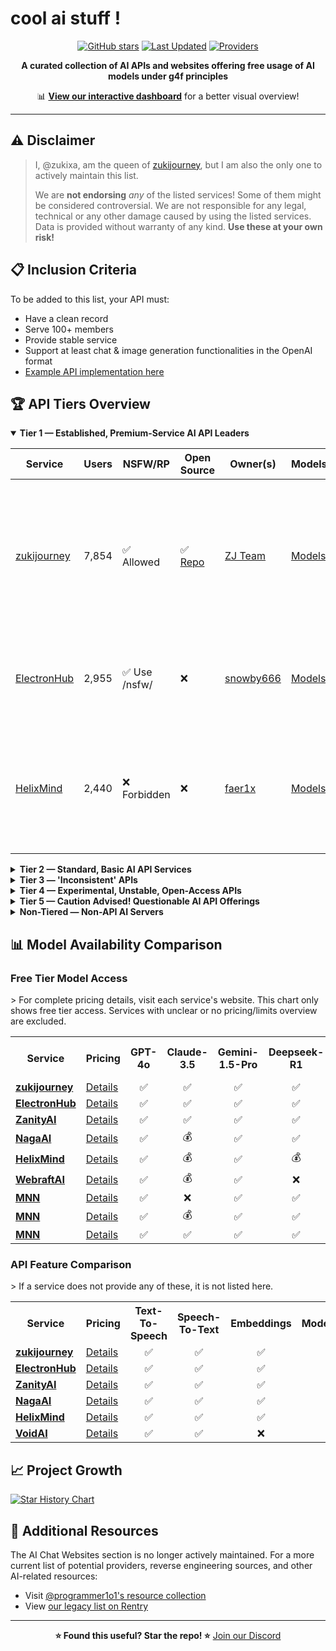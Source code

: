 # cool ai stuff !

<div align="center">

[![GitHub stars](https://img.shields.io/github/stars/zukixa/cool-ai-stuff?style=social)](https://github.com/zukixa/cool-ai-stuff/stargazers)
[![Last Updated](https://img.shields.io/badge/Last%20Updated-June%2014%2C%202025-blue)](https://github.com/zukixa/cool-ai-stuff)
[![Providers](https://img.shields.io/badge/API%20Providers-15%2B-green)](https://github.com/zukixa/cool-ai-stuff)

**A curated collection of AI APIs and websites offering free usage of AI models under g4f principles**

📊 **[View our interactive dashboard](https://cas.zukijourney.com)** for a better visual overview!

</div>

---

## ⚠️ Disclaimer

> I, @zukixa, am the queen of [zukijourney](https://github.com/zukijourney), but I am also the only one to actively maintain this list.
>
> We are **not endorsing** _any_ of the listed services! Some of them might be considered controversial. We are not responsible for any legal, technical or any other damage caused by using the listed services. Data is provided without warranty of any kind. **Use these at your own risk!**

## 📋 Inclusion Criteria

To be added to this list, your API must:

- Have a clean record
- Serve 100+ members
- Provide stable service
- Support at least chat & image generation functionalities in the OpenAI format
- [Example API implementation here](https://github.com/zukijourney/example-api)

## 🏆 API Tiers Overview

<details open>
<summary><b>Tier 1 — Established, Premium-Service AI API Leaders</b></summary>

| Service                                      | Users | NSFW/RP       | Open Source                                        | Owner(s)                                  | Models                                            | Notes                                                                                                                                                                 |
| -------------------------------------------- | ----- | ------------- | -------------------------------------------------- | ----------------------------------------- | ------------------------------------------------- | --------------------------------------------------------------------------------------------------------------------------------------------------------------------- |
| [zukijourney](https://discord.gg/DWU2egFnHh) | 7,854 | ✅ Allowed    | ✅ [Repo](https://github.com/zukijourney/api-oss/) | [ZJ Team](https://zukijourney.com/)       | [Models](https://docs.zukijourney.com/models)     | The undisputed leader of the AI APIs, the largest & oldest of its kind still running. Offers other popular AI-related bots too.                                       |
| [ElectronHub](https://discord.gg/4xg2TM3mNP) | 2,955 | ✅ Use /nsfw/ | ❌                                                 | [snowby666](https://github.com/snowby666) | [Models](https://playground.electronhub.ai/model) | Developed by the ex-maintainer of the [poe-api-wrapper](https://github.com/snowby666/poe-api-wrapper). Very RP-friendly.                                              |
| [HelixMind](https://discord.gg/466vKB47JH)   | 2,440 | ❌ Forbidden  | ❌                                                 | [faer1x](https://github.com/faer1x)       | [Models](https://helixmind.online/model)          | Subscription-based service that 'just about' fits into the g4f principles definition with its free tier, with some [oddity](https://rentry.co/thestoryofauthenticity) |

</details>

<details>
<summary><b>Tier 2 — Standard, Basic AI API Services</b></summary>

| Service                                   | Users | NSFW/RP      | Open Source | Owner(s)                                | Models                                     | Notes                                                                                           |
| ----------------------------------------- | ----- | ------------ | ----------- | --------------------------------------- | ------------------------------------------ | ----------------------------------------------------------------------------------------------- |
| [NagaAI](https://discord.gg/8ywEPhnJy4)   | 3,463 | ❌ Forbidden | ❌          | [ZentixUA](https://github.com/ZentixUA) | [Models](https://api.naga.ac/v1/models)    | Honorary successor to ChimeraGPT, the largest g4f API in history (16k users).                   |
| [ZanityAI](https://discord.gg/8GgUak8KrK) | 1,459 | 💰 Paid only | ❌          | [Voidii](https://github.com/void6670)   | [Models](https://api.zanity.xyz/v1/models) | solid service that has been long-running and focused on providing a rp experience.              |
| [VoidAI](https://discord.gg/2nQwkvFFj6)   | 716   | ✅ Limited   | ❌          | [acatto](https://github.com/acattoXD)   | [Models](https://api.voidai.app/v1/models) | An odd api with historically some other ai-related projects. Now focused on just APIs it seems. |

</details>

<details>
<summary><b>Tier 3 — 'Inconsistent' APIs</b></summary>

| Service                                    | Users | NSFW/RP      | Open Source | Owner(s)                                | Models                                          | Notes                                                                                                  |
| ------------------------------------------ | ----- | ------------ | ----------- | --------------------------------------- | ----------------------------------------------- | ------------------------------------------------------------------------------------------------------ |
| [WebraftAI](https://discord.gg/vbb2NQuWdR) | 1,528 | ❌ Forbidden | ❌          | [ds_gamer](https://github.com/ds-gamer) | [Models](https://api.webraft.in/freeapi/models) | Recovered from 5-month downtime due to the owner's health issues. Some instability in current service. |
| [FresedGPT](https://discord.gg/AWzY3b2DJH) | 489   | ❌ Forbidden | ❌          | [Fresed](https://github.com/qazplmqaz)  | [Models](https://fresedapi.fun/v1/models)       | One of the best APIs out there, but struggling to recover after a server nuke.                         |
| [MNN](https://discord.gg/xKmsCCzUFW)       | 310   | ✅ Limited   | ❌          | [MNN](https://github.com/mkshustov)     | [Models](https://api.mnnai.ru/v1/models)        | Long-term standing small AI API with some useful models.                                               |

</details>

<details>
<summary><b>Tier 4 — Experimental, Unstable, Open-Access APIs</b></summary>

| Service                                      | Users | NSFW/RP      | Open Source | Owner(s)                            | Models                                                     | Notes                                                            |
| -------------------------------------------- | ----- | ------------ | ----------- | ----------------------------------- | ---------------------------------------------------------- | ---------------------------------------------------------------- |
| [FeathrAI](https://discord.gg/WgRsRfH38E)    | 1,053 | ❌ Forbidden | ❌          | [ichatei](https://feathrai.xyz)     | [Models](https://feathrai.xyz/v1/models)                   | [Place has some lore.](https://rentry.co/thestoryofauthenticity) |
| [Nustjourney](https://discord.gg/c2pyvjU3d3) | 100   | ✅ Allowed   | ❌          | [DOG4IK](https://github.com/nustai) | [Models](https://nustjourney.mirandasite.online/v1/models) | Odd small API that is focused on Russians.                       |
| [hcap.ai](https://discord.gg/XpGtjrQj9M)     | 78    | ✅ Allowed   | ❌          | [DOG4IK](https://github.com/nustai) | [Models](https://nustjourney.mirandasite.online/v1/models) | Small API with new developers to the space. Some creativity.     |

</details>

<details>
<summary><b>Tier 5 — Caution Advised! Questionable AI API Offerings</b></summary>

| Service                                   | Users | NSFW/RP      | Open Source | Owner(s)                                  | Models                                       | Why Potentially Misleading?                                                                                                                |
| ----------------------------------------- | ----- | ------------ | ----------- | ----------------------------------------- | -------------------------------------------- | ------------------------------------------------------------------------------------------------------------------------------------------ |
| [ClashAI](https://clashai.eu)             | 1,455 | ✅ Limited   | ❌          | Unknown                                   | [Models](https://api.clashai.eu/v1/models)   | Extremely shady behavior of continious 'pauses' and 'restarts' of their service. No ToS/Privacy Policy - fake reviews on site - stay away. |
| [exomlapi](https://discord.gg/m9KXeQbxEN) | 655   | ❌ Forbidden | ❌          | [exomlapi](https://github.com/exomlapi)   | [Models](https://api.exomlapi.com/v1/models) | Owner is a [self-admitted](https://files.catbox.moe/qw5abc.png) horrible [being.](https://rentry.co/itsalwaysmeow)                         |
| [NexeonAI](https://discord.gg/5DfYgqX9DU) | 374   | ❌ Forbidden | ❌          | [Sakuya](https://github.com/LiveGamer101) | [Models](https://nexeonai.com/v1/models)     | Owner has been regularly DDOSing competition very openly and publicly. He is the local federal agent.                                      |

</details>

<details>
<summary><b>Non-Tiered — Non-API AI Servers</b></summary>

| Service                                                       | Users  | What does it provide?                                                                                                                                                                                                                                                                                                                                                                                            | Other Notes                                                                                                      |
| ------------------------------------------------------------- | ------ | ---------------------------------------------------------------------------------------------------------------------------------------------------------------------------------------------------------------------------------------------------------------------------------------------------------------------------------------------------------------------------------------------------------------- | ---------------------------------------------------------------------------------------------------------------- |
| [g4f.ai](https://discord.gg/nks3XTxdsN)                       | 12,381 | Hub of the github [repository](https://github.com/xtekky/gpt4free) that started it all.                                                                                                                                                                                                                                                                                                                          | Not very active, nor really moderated.                                                                           |
| [FreeGPT4](https://discord.gg/free-gpt-4-1106520284967735316) | 4,839  | Ancient community of gpt-4-free individuals. Plenty good AI-related content.                                                                                                                                                                                                                                                                                                                                     | Ran by [@lomusire](https://github.com/Lomusire)                                                                  |
| [SpyrkAI](https://discord.gg/A6mhxXMcWe)                      | 632    | AI Labs founded by (some) ex-community members; aims to create a free & OSS alt. to OpenAI, leveraging growing interest in AI APIs.                                                                                                                                                                                                                                                                              | Currently a slightly inactive server, but some behind-the-scenes work continues.                                 |
| [OpenShapes](https://discord.gg/S4djBxRehM)                   | 178    | Project server for 'open source character-ai-like discord bots' - the OpenShapes platform.                                                                                                                                                                                                                                                                                                                       | Still a WIP - project wise. Selfhost option works!                                                               |
| [serika.dev](https://discord.gg/dThZb9MNxa)                   | 61     | Project server for 'open source character-ai-like website characters' - the serika.dev platform                                                                                                                                                                                                                                                                                                                  | Ran by a friend of the ZJ team.                                                                                  |
| [Webscout](https://github.com/OEvortex/Webscout)              | N/A    | All-in-one Python toolkit for web search, AI interaction, and digital utilities. Unified access to 90+ AI providers (OpenAI, Gemini, Meta, Perplexity, local LLMs), multiple search engines, and developer/media/privacy tools. CLI & OpenAI-compatible API server, supports local LLMs via Inferno, and offers utilities for YouTube, TTS, TTI, temp email/phone, weather, GitHub data, web scraping, and more. | Easy install (pip/UV/Docker), highly extensible, well-documented, and developer-friendly. Contributions welcome! |

</details>

## 📊 Model Availability Comparison

### Free Tier Model Access

<table>
> For complete pricing details, visit each service's website. This chart only shows free tier access. Services with unclear or no pricing/limits overview are excluded.
  <tr>
    <th>Service</th>
    <th>Pricing</th>
    <th>GPT-4o</th>
    <th>Claude-3.5</th>
    <th>Gemini-1.5-Pro</th>
    <th>Deepseek-R1</th>
    <th>DALL-E-3</th>
    <th>Stable-Diffusion-3.5</th>
  </tr>
  <tr>
    <td><b><a href="https://discord.gg/DWU2egFnHh">zukijourney</a></b></td>
    <td><a href="https://docs.zukijourney.com/models">Details</a></td>
    <td align="center">✅</td>
    <td align="center">✅</td>
    <td align="center">✅</td>
    <td align="center">✅</td>
    <td align="center">✅</td>
    <td align="center">✅</td>
  </tr>
  <tr>
    <td><b><a href="https://discord.gg/4xg2TM3mNP">ElectronHub</a></b></td>
    <td><a href="https://www.electronhub.ai/pricing">Details</a></td>
    <td align="center">✅</td>
    <td align="center">✅</td>
    <td align="center">✅</td>
    <td align="center">✅</td>
    <td align="center">✅</td>
    <td align="center">✅</td>
  </tr>
  <tr>
    <td><b><a href="https://discord.gg/8GgUak8KrK">ZanityAI</a></b></td>
    <td><a href="https://docs.zanity.xyz">Details</a></td>
    <td align="center">✅</td>
    <td align="center">✅</td>
    <td align="center">✅</td>
    <td align="center">✅</td>
    <td align="center">✅</td>
    <td align="center">✅</td>
  </tr>
  <tr>
    <td><b><a href="https://discord.gg/8ywEPhnJy4">NagaAI</a></b></td>
    <td><a href="https://naga.ac/dashboard/models">Details</a></td>
    <td align="center">✅</td>
    <td align="center">💰</td>
    <td align="center">✅</td>
    <td align="center">✅</td>
    <td align="center">💰</td>
    <td align="center">💰</td>
  </tr>
  <tr>
    <td><b><a href="https://discord.gg/466vKB47JH">HelixMind</a></b></td>
    <td><a href="https://helixmind.online/#pricing">Details</a></td>
    <td align="center">✅</td>
    <td align="center">💰</td>
    <td align="center">✅</td>
    <td align="center">💰</td>
    <td align="center">✅</td>
    <td align="center">💰</td>
  </tr>
  <tr>
    <td><b><a href="https://discord.gg/vbb2NQuWdR">WebraftAI</a></b></td>
    <td><a href="https://api.webraft.in/freeapi/models">Details</a></td>
    <td align="center">✅</td>
    <td align="center">💰</td>
    <td align="center">✅</td>
    <td align="center">❌</td>
    <td align="center">✅</td>
    <td align="center">❌</td>
  </tr>
   <tr>
    <td><b><a href="https://discord.gg/xKmsCCzUFW">MNN</a></b></td>
    <td><a href="https://api.mnnai.ru/v1/models">Details</a></td>
    <td align="center">✅</td>
    <td align="center">❌</td>
    <td align="center">✅</td>
    <td align="center">✅</td>
    <td align="center">✅</td>
    <td align="center">❌</td>
  </tr>
   <tr>
    <td><b><a href="https://discord.gg/c2pyvjU3d3">MNN</a></b></td>
    <td><a href="https://nustjourney.mirandasite.online/v1/models">Details</a></td>
    <td align="center">✅</td>
    <td align="center">💰</td>
    <td align="center">✅</td>
    <td align="center">✅</td>
    <td align="center">💰</td>
    <td align="center">❌</td>
  </tr>
  <tr>
    <td><b><a href="https://discord.gg/XpGtjrQj9M">MNN</a></b></td>
    <td><a href="https://hcap.ai/v1/models">Details</a></td>
    <td align="center">✅</td>
    <td align="center">✅</td>
    <td align="center">✅</td>
    <td align="center">✅</td>
    <td align="center">❌</td>
    <td align="center">❌</td>
  </tr>
</table>

### API Feature Comparison

<table>
  > If a service does not provide any of these, it is not listed here.
  <tr>
    <th>Service</th>
    <th>Pricing</th>
    <th>Text-To-Speech</th>
    <th>Speech-To-Text</th>
    <th>Embeddings</th>
    <th>Moderations</th>
    <th>Translation</th>
    <th>Image-Upscale</th>
  </tr>
  <tr>
    <td><b><a href="https://discord.gg/DWU2egFnHh">zukijourney</a></b></td>
    <td><a href="https://docs.zukijourney.com/models">Details</a></td>
    <td align="center">✅</td>
    <td align="center">✅</td>
    <td align="center">✅</td>
    <td align="center">✅</td>
    <td align="center">✅</td>
    <td align="center">✅</td>
  </tr>
  <tr>
    <td><b><a href="https://discord.gg/4xg2TM3mNP">ElectronHub</a></b></td>
    <td><a href="https://www.electronhub.ai/pricing">Details</a></td>
    <td align="center">✅</td>
    <td align="center">✅</td>
    <td align="center">✅</td>
    <td align="center">✅</td>
    <td align="center">✅</td>
    <td align="center">❌</td>
  </tr>
  <tr>
    <td><b><a href="https://discord.gg/8GgUak8KrK">ZanityAI</a></b></td>
    <td><a href="https://docs.zanity.xyz">Details</a></td>
    <td align="center">✅</td>
    <td align="center">✅</td>
    <td align="center">✅</td>
    <td align="center">✅</td>
    <td align="center">✅</td>
    <td align="center">❌</td>
  </tr>
  <tr>
    <td><b><a href="https://discord.gg/8ywEPhnJy4">NagaAI</a></b></td>
    <td><a href="https://naga.ac/dashboard/models">Details</a></td>
    <td align="center">✅</td>
    <td align="center">✅</td>
    <td align="center">✅</td>
    <td align="center">✅</td>
    <td align="center">✅</td>
    <td align="center">❌</td>
  </tr>
  <tr>
    <td><b><a href="https://discord.gg/466vKB47JH">HelixMind</a></b></td>
    <td><a href="https://helixmind.online/#pricing">Details</a></td>
    <td align="center">✅</td>
    <td align="center">✅</td>
    <td align="center">✅</td>
    <td align="center">✅</td>
    <td align="center">✅</td>
    <td align="center">❌</td>
  </tr>
  <tr>
    <td><b><a href="https://discord.gg/2nQwkvFFj6">VoidAI</a></b></td>
    <td><a href="https://voidai.app/pricing">Details</a></td>
    <td align="center">✅</td>
    <td align="center">✅</td>
    <td align="center">❌</td>
    <td align="center">✅</td>
    <td align="center">✅</td>
    <td align="center">❌</td>
  </tr>
</table>

## 📈 Project Growth

<a href="https://star-history.com/#zukixa/cool-ai-stuff&Date">
  <picture>
    <source media="(prefers-color-scheme: dark)" srcset="https://api.star-history.com/svg?repos=zukixa/cool-ai-stuff&type=Date&theme=dark" />
    <source media="(prefers-color-scheme: light)" srcset="https://api.star-history.com/svg?repos=zukixa/cool-ai-stuff&type=Date" />
    <img alt="Star History Chart" src="https://api.star-history.com/svg?repos=zukixa/cool-ai-stuff&type=Date" />
  </picture>
</a>

## 📌 Additional Resources

The AI Chat Websites section is no longer actively maintained. For a more current list of potential providers, reverse engineering sources, and other AI-related resources:

- Visit [@programmer1o1's resource collection](https://www.tankie.xyz/vacepw)
- View [our legacy list on Rentry](https://rentry.co/pm8n86ec)

---

<div align="center">
  
**⭐ Found this useful? Star the repo! ⭐**
[Join our Discord](https://discord.gg/DWU2egFnHh)

</div>
